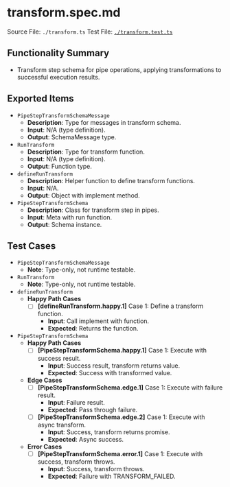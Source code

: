 # transform.spec.md

Source File: `./transform.ts`
Test File: [`./transform.test.ts`](./transform.test.ts)

## Functionality Summary
- Transform step schema for pipe operations, applying transformations to successful execution results.

## Exported Items
- `PipeStepTransformSchemaMessage`
    - **Description**: Type for messages in transform schema.
    - **Input**: N/A (type definition).
    - **Output**: SchemaMessage type.
- `RunTransform`
    - **Description**: Type for transform function.
    - **Input**: N/A (type definition).
    - **Output**: Function type.
- `defineRunTransform`
    - **Description**: Helper function to define transform functions.
    - **Input**: N/A.
    - **Output**: Object with implement method.
- `PipeStepTransformSchema`
    - **Description**: Class for transform step in pipes.
    - **Input**: Meta with run function.
    - **Output**: Schema instance.

## Test Cases
- `PipeStepTransformSchemaMessage`
    - **Note**: Type-only, not runtime testable.
- `RunTransform`
    - **Note**: Type-only, not runtime testable.
- `defineRunTransform`
    - **Happy Path Cases**
        - [ ] **[defineRunTransform.happy.1]** Case 1: Define a transform function.
            - **Input**: Call implement with function.
            - **Expected**: Returns the function.
- `PipeStepTransformSchema`
    - **Happy Path Cases**
        - [ ] **[PipeStepTransformSchema.happy.1]** Case 1: Execute with success result.
            - **Input**: Success result, transform returns value.
            - **Expected**: Success with transformed value.
    - **Edge Cases**
        - [ ] **[PipeStepTransformSchema.edge.1]** Case 1: Execute with failure result.
            - **Input**: Failure result.
            - **Expected**: Pass through failure.
        - [ ] **[PipeStepTransformSchema.edge.2]** Case 1: Execute with async transform.
            - **Input**: Success, transform returns promise.
            - **Expected**: Async success.
    - **Error Cases**
        - [ ] **[PipeStepTransformSchema.error.1]** Case 1: Execute with success, transform throws.
            - **Input**: Success, transform throws.
            - **Expected**: Failure with TRANSFORM_FAILED.
